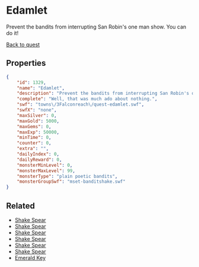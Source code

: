 # Edamlet

Prevent the bandits from interrupting San Robin's one man show. You can do it!

[Back to quest](../quests.md)

## Properties

```json
{
    "id": 1329,
    "name": "Edamlet",
    "description": "Prevent the bandits from interrupting San Robin's one man show. You can do it!",
    "complete": "Well, that was much ado about nothing.",
    "swf": "towns\/3Falconreach\/quest-edamlet.swf",
    "swfX": "none",
    "maxSilver": 0,
    "maxGold": 5000,
    "maxGems": 0,
    "maxExp": 50000,
    "minTime": 0,
    "counter": 0,
    "extra": "",
    "dailyIndex": 0,
    "dailyReward": 0,
    "monsterMinLevel": 0,
    "monsterMaxLevel": 99,
    "monsterType": "plain poetic bandits",
    "monsterGroupSwf": "mset-banditshake.swf"
}
```

## Related

- [Shake Spear](../items/15210-shake-spear.md)
- [Shake Spear](../items/15211-shake-spear.md)
- [Shake Spear](../items/15212-shake-spear.md)
- [Shake Spear](../items/15213-shake-spear.md)
- [Shake Spear](../items/15214-shake-spear.md)
- [Shake Spear](../items/15215-shake-spear.md)
- [Emerald Key](../items/15628-emerald-key.md)

